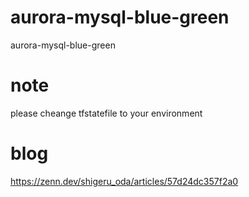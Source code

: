 # aurora-mysql-blue-green
aurora-mysql-blue-green

# note
please cheange tfstatefile to your environment

# blog
https://zenn.dev/shigeru_oda/articles/57d24dc357f2a0
